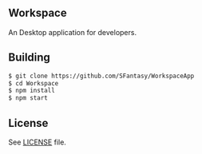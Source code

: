 Workspace
---

An Desktop application for developers.

## Building

```sh
$ git clone https://github.com/SFantasy/WorkspaceApp
$ cd Workspace
$ npm install
$ npm start
```

## License

See [LICENSE](LICENSE) file.
